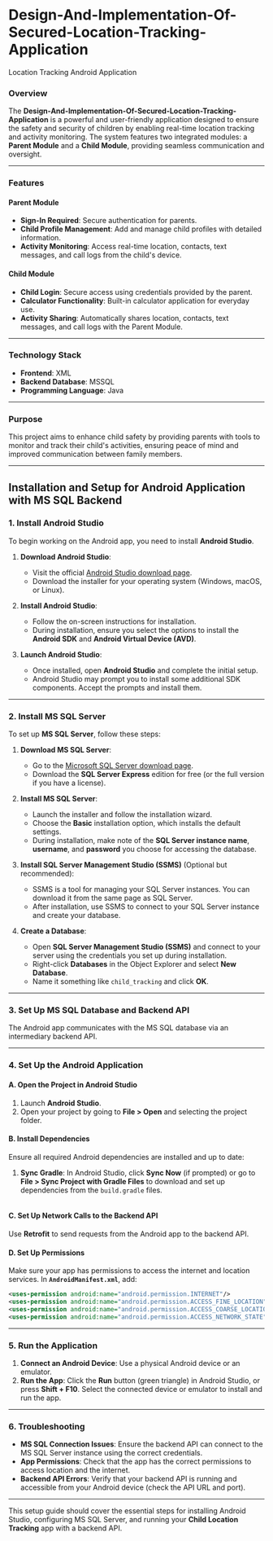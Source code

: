# Design-And-Implementation-Of-Secured-Location-Tracking-Application
Location Tracking Android Application



### **Overview**
The **Design-And-Implementation-Of-Secured-Location-Tracking-Application** is a powerful and user-friendly application designed to ensure the safety and security of children by enabling real-time location tracking and activity monitoring. The system features two integrated modules: a **Parent Module** and a **Child Module**, providing seamless communication and oversight.

---

### **Features**

#### **Parent Module**
- **Sign-In Required**: Secure authentication for parents.
- **Child Profile Management**: Add and manage child profiles with detailed information.
- **Activity Monitoring**: Access real-time location, contacts, text messages, and call logs from the child's device.

#### **Child Module**
- **Child Login**: Secure access using credentials provided by the parent.
- **Calculator Functionality**: Built-in calculator application for everyday use.
- **Activity Sharing**: Automatically shares location, contacts, text messages, and call logs with the Parent Module.

---

### **Technology Stack**
- **Frontend**: XML
- **Backend Database**: MSSQL
- **Programming Language**: Java

---

### **Purpose**
This project aims to enhance child safety by providing parents with tools to monitor and track their child's activities, ensuring peace of mind and improved communication between family members.

---




## **Installation and Setup for Android Application with MS SQL Backend**

### **1. Install Android Studio**

To begin working on the Android app, you need to install **Android Studio**.

1. **Download Android Studio**:
   - Visit the official [Android Studio download page](https://developer.android.com/studio).
   - Download the installer for your operating system (Windows, macOS, or Linux).

2. **Install Android Studio**:
   - Follow the on-screen instructions for installation.
   - During installation, ensure you select the options to install the **Android SDK** and **Android Virtual Device (AVD)**.

3. **Launch Android Studio**:
   - Once installed, open **Android Studio** and complete the initial setup.
   - Android Studio may prompt you to install some additional SDK components. Accept the prompts and install them.

---

### **2. Install MS SQL Server**

To set up **MS SQL Server**, follow these steps:

1. **Download MS SQL Server**:
   - Go to the [Microsoft SQL Server download page](https://www.microsoft.com/en-us/sql-server/sql-server-downloads).
   - Download the **SQL Server Express** edition for free (or the full version if you have a license).

2. **Install MS SQL Server**:
   - Launch the installer and follow the installation wizard.
   - Choose the **Basic** installation option, which installs the default settings.
   - During installation, make note of the **SQL Server instance name**, **username**, and **password** you choose for accessing the database.

3. **Install SQL Server Management Studio (SSMS)** (Optional but recommended):
   - SSMS is a tool for managing your SQL Server instances. You can download it from the same page as SQL Server.
   - After installation, use SSMS to connect to your SQL Server instance and create your database.

4. **Create a Database**:
   - Open **SQL Server Management Studio (SSMS)** and connect to your server using the credentials you set up during installation.
   - Right-click **Databases** in the Object Explorer and select **New Database**.
   - Name it something like `child_tracking` and click **OK**.

---

### **3. Set Up MS SQL Database and Backend API**

The Android app communicates with the MS SQL database via an intermediary backend API.

---

### **4. Set Up the Android Application**

#### **A. Open the Project in Android Studio**
1. Launch **Android Studio**.
2. Open your project by going to **File > Open** and selecting the project folder.

#### **B. Install Dependencies**
Ensure all required Android dependencies are installed and up to date:

1. **Sync Gradle**:
   In Android Studio, click **Sync Now** (if prompted) or go to **File > Sync Project with Gradle Files** to download and set up dependencies from the `build.gradle` files.

   ```

#### **C. Set Up Network Calls to the Backend API**
Use **Retrofit** to send requests from the Android app to the backend API.


#### **D. Set Up Permissions**
Make sure your app has permissions to access the internet and location services. In **`AndroidManifest.xml`**, add:
```xml
<uses-permission android:name="android.permission.INTERNET"/>
<uses-permission android:name="android.permission.ACCESS_FINE_LOCATION"/>
<uses-permission android:name="android.permission.ACCESS_COARSE_LOCATION"/>
<uses-permission android:name="android.permission.ACCESS_NETWORK_STATE"/>
```

---

### **5. Run the Application**

1. **Connect an Android Device**: Use a physical Android device or an emulator.
2. **Run the App**: Click the **Run** button (green triangle) in Android Studio, or press **Shift + F10**. Select the connected device or emulator to install and run the app.

---

### **6. Troubleshooting**

- **MS SQL Connection Issues**: Ensure the backend API can connect to the MS SQL Server instance using the correct credentials.
- **App Permissions**: Check that the app has the correct permissions to access location and the internet.
- **Backend API Errors**: Verify that your backend API is running and accessible from your Android device (check the API URL and port).

---

This setup guide should cover the essential steps for installing Android Studio, configuring MS SQL Server, and running your **Child Location Tracking** app with a backend API.